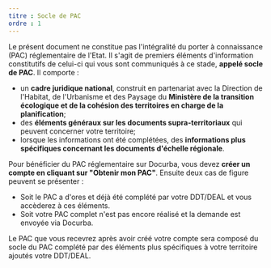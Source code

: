 ```yaml
---
titre : Socle de PAC
ordre : 1
---
```

Le présent document ne constitue pas l'intégralité du porter à connaissance (PAC) réglementaire de l'Etat. Il s'agit de premiers éléments d'information constitutifs de celui-ci qui vous sont communiqués à ce stade, **appelé socle de PAC**. Il comporte :
- un **cadre juridique national**, construit en partenariat avec la Direction de l'Habitat, de l'Urbanisme et des Paysage du **Ministère de la transition écologique et de la cohésion des territoires en charge de la planification**;
- des **éléments généraux sur les documents supra-territoriaux** qui peuvent concerner votre territoire;
- lorsque les informations ont été complétées, des **informations plus spécifiques concernant les documents d'échelle régionale**.


Pour bénéficier du PAC réglementaire sur Docurba, vous devez **créer un compte en cliquant sur "Obtenir mon PAC"**. Ensuite deux cas de figure peuvent se présenter :
- Soit le PAC a d'ores et déjà été complété par votre DDT/DEAL et vous accèderez à ces éléments. 
- Soit votre PAC complet n'est pas encore réalisé et la demande est envoyée via Docurba.

Le PAC que vous recevrez après avoir créé votre compte sera composé du socle du PAC complété par des éléments plus spécifiques à votre territoire ajoutés votre DDT/DEAL.
